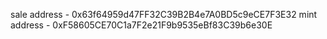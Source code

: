 sale address - 0x63f64959d47FF32C39B2B4e7A0BD5c9eCE7F3E32
mint address - 0xF58605CE70C1a7F2e21F9b9535eBf83C39b6e30E
